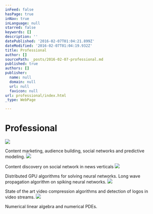 ```yaml
---
inFeed: false
hasPage: true
inNav: true
inLanguage: null
starred: false
keywords: []
description: ''
datePublished: '2016-02-07T01:04:21.899Z'
dateModified: '2016-02-07T01:04:19.932Z'
title: Professional
author: []
sourcePath: _posts/2016-02-07-professional.md
published: true
authors: []
publisher:
  name: null
  domain: null
  url: null
  favicon: null
url: professional/index.html
_type: WebPage

---
```

# Professional
![](https://the-grid-user-content.s3-us-west-2.amazonaws.com/e212c2d3-b8ef-4979-b0c7-fc0e1f50632e.png)

Content marketing, audience building, social networks and predictive modeling.
![](https://the-grid-user-content.s3-us-west-2.amazonaws.com/55b81d22-c355-46ba-afe2-ce88a05f5458.jpg)

Content discovery on social network in news verticals
![](https://the-grid-user-content.s3-us-west-2.amazonaws.com/4fda3bb1-cb3b-41b1-8565-05dfbc4c81d9.jpg)

Distributed GPU algorithms for solving neural networks.  Long wave propagation algorithm on spiking neural networks.
![](https://the-grid-user-content.s3-us-west-2.amazonaws.com/3264d127-3cd3-4278-85fc-a26799a2f981.jpg)

State of the art video compression algorithms and detection of logos in video streams.
![](https://the-grid-user-content.s3-us-west-2.amazonaws.com/236bd89e-0698-43e7-866b-08ac4937ce3e.png)

Numerical linear algebra and numerical PDEs.